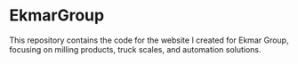# EkmarGroup
This repository contains the code for the website I created for Ekmar Group, focusing on milling products, truck scales, and automation solutions.
